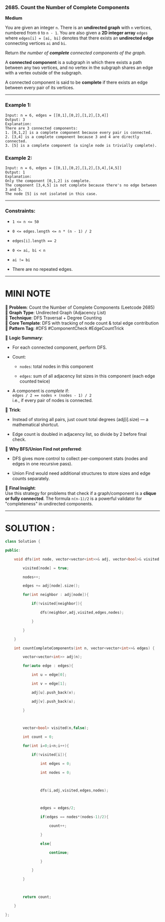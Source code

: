 ### **2685. Count the Number of Complete Components**

**Medium**

You are given an integer `n`. There is an **undirected graph** with `n` vertices, numbered from `0` to `n - 1`. You are also given a **2D integer array** `edges` where `edges[i] = [ai, bi]` denotes that there exists an **undirected edge** connecting vertices `ai` and `bi`.

Return _the number of **complete** connected components of the graph._

A **connected component** is a subgraph in which there exists a path between any two vertices, and no vertex in the subgraph shares an edge with a vertex outside of the subgraph.

A connected component is said to be **complete** if there exists an edge between every pair of its vertices.

---

### **Example 1:**

```
Input: n = 6, edges = [[0,1],[0,2],[1,2],[3,4]]
Output: 3
Explanation:
There are 3 connected components:
1. [0,1,2] is a complete component because every pair is connected.
2. [3,4] is a complete component because 3 and 4 are directly connected.
3. [5] is a complete component (a single node is trivially complete).
```

### **Example 2:**

```
Input: n = 6, edges = [[0,1],[0,2],[1,2],[3,4],[4,5]]
Output: 1
Explanation:
Only the component [0,1,2] is complete.
The component [3,4,5] is not complete because there's no edge between 3 and 5.
The node [5] is not isolated in this case.
```

---

### **Constraints:**

- `1 <= n <= 50`
    
- `0 <= edges.length <= n * (n - 1) / 2`
    
- `edges[i].length == 2`
    
- `0 <= ai, bi < n`
    
- `ai != bi`
    
- There are no repeated edges.
    

---


# MINI NOTE

🔹 **Problem**: Count the Number of Complete Components (Leetcode 2685)  
🔹 **Graph Type**: Undirected Graph (Adjacency List)  
🔹 **Technique**: DFS Traversal + Degree Counting  
🔹 **Core Template**: DFS with tracking of node count & total edge contribution  
🔹 **Pattern Tag**: #DFS #ComponentCheck #EdgeCountTrick

🔸 **Logic Summary**:

- For each connected component, perform DFS.
    
- Count:
    
    - `nodes`: total nodes in this component
        
    - `edges`: sum of all adjacency list sizes in this component (each edge counted twice)
        
- A component is _complete_ if:  
    `edges / 2 == nodes × (nodes - 1) / 2`  
    i.e., if every pair of nodes is connected.
    

🔸 **Trick**:

- Instead of storing all pairs, just count total degrees (adj[i].size) — a mathematical shortcut.
    
- Edge count is doubled in adjacency list, so divide by 2 before final check.
    

🔸 **Why BFS/Union Find not preferred**:

- DFS gives more control to collect per-component stats (nodes and edges in one recursive pass).
    
- Union Find would need additional structures to store sizes and edge counts separately.
    

🔸 **Final Insight**:  
Use this strategy for problems that check if a graph/component is a **clique or fully connected**. The formula `n(n-1)/2` is a powerful validator for "completeness" in undirected components.

---



# SOLUTION : 

```c++
class Solution {

public:

    void dfs(int node, vector<vector<int>>& adj, vector<bool>& visited,int& edges,int& nodes){

        visited[node] = true;

        nodes++;

        edges += adj[node].size();

        for(int neighbor : adj[node]){

            if(!visited[neighbor]){

                dfs(neighbor,adj,visited,edges,nodes);

            }

        }

    }

    int countCompleteComponents(int n, vector<vector<int>>& edges) {

        vector<vector<int>> adj(n);

        for(auto edge : edges){

            int u = edge[0];

            int v = edge[1];

            adj[u].push_back(v);

            adj[v].push_back(u);

        }

  

        vector<bool> visited(n,false);

        int count = 0;

        for(int i=0;i<n;i++){

            if(!visited[i]){

                int edges = 0;

                int nodes = 0;

  

                dfs(i,adj,visited,edges,nodes);

  

                edges = edges/2;

                if(edges == nodes*(nodes-1)/2){

                    count++;

                }

                else{

                    continue;

                }

            }

        }

  

        return count;

    }

};

```

